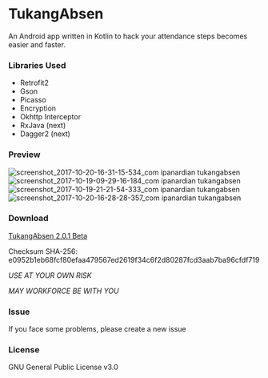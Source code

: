 # TukangAbsen 
An Android app written in Kotlin to hack your attendance steps becomes easier and faster.

### Libraries Used
- Retrofit2
- Gson
- Picasso
- Encryption
- Okhttp Interceptor
- RxJava (next)
- Dagger2 (next)

### Preview
![screenshot_2017-10-20-16-31-15-534_com ipanardian tukangabsen](https://user-images.githubusercontent.com/415225/31814701-a09c0772-b5b4-11e7-8eed-24af56e0660c.png)
![screenshot_2017-10-19-09-29-16-184_com ipanardian tukangabsen](https://user-images.githubusercontent.com/415225/31814702-a0e285bc-b5b4-11e7-97a9-24c7277883bb.png)
![screenshot_2017-10-19-21-21-54-333_com ipanardian tukangabsen](https://user-images.githubusercontent.com/415225/31814703-a1179f36-b5b4-11e7-958f-e89e9f28ccb6.png)
![screenshot_2017-10-20-16-28-28-357_com ipanardian tukangabsen](https://user-images.githubusercontent.com/415225/31814704-a14b377e-b5b4-11e7-940c-4a25a82ae280.png)

### Download
[TukangAbsen 2.0.1 Beta](https://github.com/ipanardian/TukangAbsen2/files/1425031/TukangAbsen_2.0.1.apk.zip)

Checksum SHA-256: e0952b1eb68fcf80efaa479567ed2619f34c6f2d80287fcd3aab7ba96cfdf719

*USE AT YOUR OWN RISK*

*MAY WORKFORCE BE WITH YOU*

### Issue
If you face some problems, please create a new issue

### License
GNU General Public License v3.0
